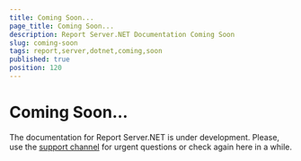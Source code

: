 ```yaml
---
title: Coming Soon...
page_title: Coming Soon...
description: Report Server.NET Documentation Coming Soon
slug: coming-soon
tags: report,server,dotnet,coming,soon
published: true
position: 120
---
```


# Coming Soon...

The documentation for Report Server.NET is under development. Please, use the [support channel](https://www.telerik.com/account/support-center/contact-us/technical-support) for urgent questions or check again here in a while.
